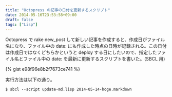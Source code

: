 ```yaml
---
title: "Octopress の記事の日付を更新するスクリプト"
date: 2014-05-16T23:53:58+09:00
draft: false
tags: ["Lisp"]
---
```

Octopress で rake new_post して新しい記事を作成すると、作成日がファイル名になり、ファイル中の date: にも作成した時点の日時が記録される。この日付は作成日ではなくどちらかというと deploy する日にしたいので、指定したファイル名とファイル中の date: を最新に更新するスクリプトを書いた。(SBCL 用)

{% gist e98f96e8b2f7673ce741 %}

実行方法は以下の通り。

``` console
$ sbcl --script update-md.lisp 2014-05-14-hoge.markdown
```
